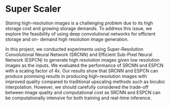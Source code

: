 # Super Scaler

Storing high-resolution images is a challenging problem due to its high storage cost and growing storage demands. To address this issue, we explore the feasibility of using deep convolutional networks for efficient storage and on- demand high resolution image generation.

In this project, we conducted experiments using Super-Resolution Convolutional Neural Network (SRCNN) and Efficient Sub-Pixel Neural Network (ESPCN) to generate high resolution images given low resolution images as the inputs. We evaluated the performance of SRCNN and ESPCN with a scaling factor of 4x. Our results show that SRCNN and ESPCN can produce promising results in producing high-resolution images with improved quality compared to traditional upscaling methods such as bicubic interpolation. However, we should carefully considered the trade-off between image quality and computational cost as SRCNN and ESPCN can be computationally intensive for both training and real-time inference.
